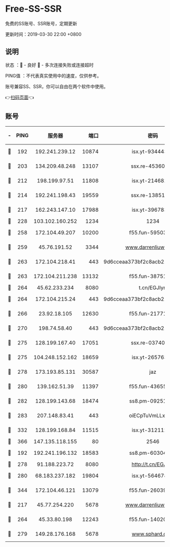 # Free-SS-SSR

免费的SS账号、SSR账号，定期更新

更新时间：2019-03-30 22:00 +0800

## 说明

状态     ：🙂 - 良好 🙁 - 多次连接失败或连接超时

PING值   ：不代表真实使用中的速度，仅供参考。

账号兼容SS、SSR，你可以自由在两个软件中使用。

👉[扫码页面](https://liesauer.github.io/Free-SS-SSR/)👈

## 账号

|-|PING|服务器|端口|密码|加密方式|区域|
|:----:|:----:|:-----:|-----:|:----:|:----:|:----:|
|🙂|192|192.241.239.12|10874|isx.yt-93444361|aes-256-cfb|US|
|🙂|203|134.209.48.248|13107|ssx.re-45360921|aes-256-cfb|US|
|🙂|212|198.199.97.51|11808|isx.yt-21468252|aes-256-cfb|US|
|🙂|214|192.241.198.43|19559|ssx.re-13851105|aes-256-cfb|US|
|🙂|217|162.243.147.10|17988|isx.yt-39678389|aes-256-cfb|US|
|🙂|228|103.102.160.252|1234|1234|rc4-md5|JP|
|🙂|258|172.104.49.207|10200|f55.fun-59503435|aes-256-cfb|SG|
|🙂|259|45.76.191.52|3344|www.darrenliuwei.com|aes-256-cfb|JP|
|🙂|263|172.104.218.41|443|9d6cceaa373bf2c8acb22e60b6a58be6|aes-256-cfb|US|
|🙂|263|172.104.211.238|13132|f55.fun-38751809|aes-256-cfb|US|
|🙂|264|45.62.233.234|8080|t.cn/EGJIyrl|rc4-md5|CA|
|🙂|264|172.104.215.24|443|9d6cceaa373bf2c8acb22e60b6a58be6|aes-256-cfb|US|
|🙂|266|23.92.18.105|12630|f55.fun-21771517|aes-256-cfb|US|
|🙂|270|198.74.58.40|443|9d6cceaa373bf2c8acb22e60b6a58be6|aes-256-cfb|US|
|🙂|275|128.199.167.40|17051|ssx.re-03740989|aes-256-cfb|SG|
|🙂|275|104.248.152.162|18659|isx.yt-26576357|aes-256-cfb|SG|
|🙂|278|173.193.85.131|30587|jaz|aes-256-cfb|US|
|🙂|280|139.162.51.39|11397|f55.fun-43655311|aes-256-cfb|SG|
|🙂|282|128.199.143.68|18474|ss8.pm-09251863|aes-256-cfb|SG|
|🙂|283|207.148.83.41|443|oiECpTuVmLLxk4Ts|aes-256-cfb|AU|
|🙂|332|128.199.168.84|11515|isx.yt-31211205|aes-256-cfb|SG|
|🙂|366|147.135.118.155|80|2546|chacha20|US|
|🙂|192|192.241.196.132|18583|ss8.pm-60304703|aes-256-cfb|US|
|🙂|278|91.188.223.72|8080|http://t.cn/EGJIyrl|rc4-md5|RU|
|🙂|280|68.183.237.182|19804|isx.yt-56467810|aes-256-cfb|SG|
|🙂|344|172.104.46.121|13079|f55.fun-26039696|aes-256-cfb|SG|
|🙁|217|45.77.254.220|5678|www.darrenliuwei.com|aes-256-cfb|SG|
|🙁|264|45.33.80.198|12243|f55.fun-14020939|aes-256-cfb|US|
|🙁|279|149.28.176.168|5678|www.sphard.com|aes-256-cfb|AU|
